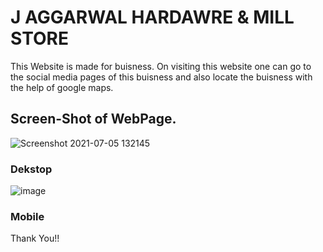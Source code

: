 # J AGGARWAL HARDAWRE & MILL STORE 

This Website is made for buisness. On visiting this website one can go to the social media pages of this buisness and also locate the buisness with the help of google maps.

## Screen-Shot of WebPage.

![Screenshot 2021-07-05 132145](https://user-images.githubusercontent.com/85010722/124438554-f37f3d80-dd95-11eb-9112-06d3128b931a.jpg) 
   ### Dekstop

![image](https://user-images.githubusercontent.com/85010722/124550670-a4491380-de4e-11eb-83f3-b6e3dc34323e.png)
   ### Mobile
   
Thank You!!
